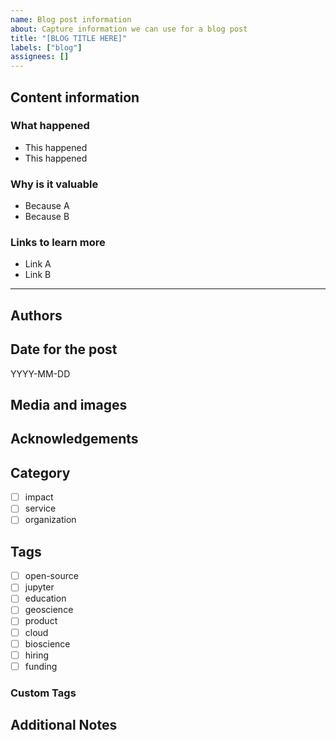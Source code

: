 ```yaml
---
name: Blog post information
about: Capture information we can use for a blog post
title: "[BLOG TITLE HERE]"
labels: ["blog"]
assignees: []
---
```


<!-- Fill out the fields below as best you can. Don't worry about getting it perfect. Just bullet points is fine if that's all you have time / energy for. -->

## Content information
<!-- Any information that helps us write a post. Bullets are fine, try following the template below. -->

### What happened

- This happened
- This happened

### Why is it valuable

- Because A
- Because B

### Links to learn more

- Link A
- Link B

---

<!-- Everything after here is optional! -->

## Authors
<!-- List the authors of this blog post (one per line) e.g.:

- Chris Holdgraf
- Yuvi Panda

-->


## Date for the post
<!-- Is there a date associated with this post? (optional) -->

YYYY-MM-DD

## Media and images
<!-- Have any images we can use in the post? Drag and drop here! -->


## Acknowledgements
<!-- Acknowledgements for contributors, funders, or collaborators (optional). e.g.:

- Organization A
- Funder B
- Collaborator C

-->

## Category
<!-- Select the main category for this blog post: impact, service, or organization -->

- [ ] impact
- [ ] service
- [ ] organization

## Tags
<!-- Select relevant tags for this blog post by checking the boxes or listing them -->

- [ ] open-source
- [ ] jupyter
- [ ] education
- [ ] geoscience
- [ ] product
- [ ] cloud
- [ ] bioscience
- [ ] hiring
- [ ] funding

### Custom Tags
<!-- Add any additional tags not listed above (one per line, optional). E.g.:

- machine-learning
- workshop

-->


## Additional Notes
<!--
  Any additional notes, special requirements, or implementation details.
  e.g., "This needs to be published before the conference", "Include featured image", etc.
 -->

